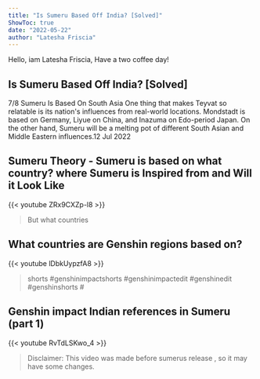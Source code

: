 ```yaml
---
title: "Is Sumeru Based Off India? [Solved]"
ShowToc: true 
date: "2022-05-22"
author: "Latesha Friscia" 
---
```


Hello, iam Latesha Friscia, Have a two coffee day!
## Is Sumeru Based Off India? [Solved]
 7/8 Sumeru Is Based On South Asia One thing that makes Teyvat so relatable is its nation's influences from real-world locations. Mondstadt is based on Germany, Liyue on China, and Inazuma on Edo-period Japan. On the other hand, Sumeru will be a melting pot of different South Asian and Middle Eastern influences.12 Jul 2022

## Sumeru Theory - Sumeru is based on what country? where Sumeru is Inspired from and Will it Look Like
{{< youtube ZRx9CXZp-l8 >}}
>But what countries 

## What countries are Genshin regions based on?
{{< youtube lDbkUypzfA8 >}}
>shorts #genshinimpactshorts #genshinimpactedit #genshinedit #genshinshorts #

## Genshin impact Indian references in Sumeru (part 1)
{{< youtube RvTdLSKwo_4 >}}
>Disclaimer: This video was made before sumerus release , so it may have some changes.

